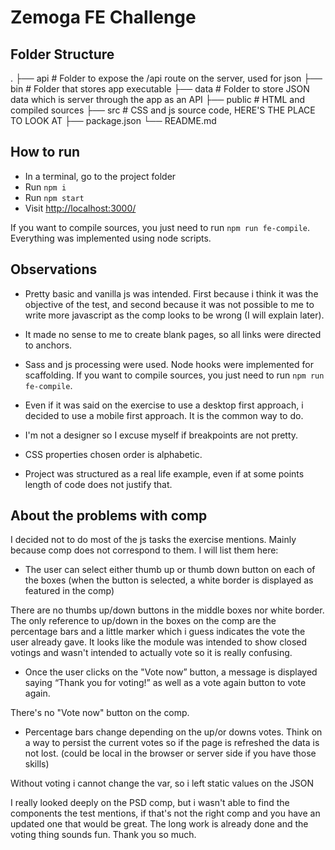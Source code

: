 # Zemoga FE Challenge

## Folder Structure
.
├── api                   # Folder to expose the /api route on the server, used for json
├── bin                   # Folder that stores app executable
├── data                  # Folder to store JSON data which is server through the app as an API
├── public                # HTML and compiled sources
├── src                   # CSS and js source code, HERE'S THE PLACE TO LOOK AT
├── package.json
└── README.md

## How to run

* In a terminal, go to the project folder
* Run `npm i`
* Run `npm start`
* Visit <http://localhost:3000/>

If you want to compile sources, you just need to run `npm run fe-compile`.
Everything was implemented using node scripts.

## Observations

* Pretty basic and vanilla js was intended. First because i think it was
the objective of the test, and second because it was not possible to me
to write more javascript as the comp looks to be wrong (I will explain
later).

* It made no sense to me to create blank pages, so all links were directed
to anchors.

* Sass and js processing were used. Node hooks were implemented for scaffolding.
If you want to compile sources, you just need to run `npm run fe-compile`.

* Even if it was said on the exercise to use a desktop first approach, i decided
to use a mobile first approach. It is the common way to do.

* I'm not a designer so I excuse myself if breakpoints are not pretty.

* CSS properties chosen order is alphabetic.

* Project was structured as a real life example, even if at some points length of
code does not justify that.

## About the problems with comp

I decided not to do most of the js tasks the exercise mentions. Mainly because
comp does not correspond to them. I will list them here:

* The user can select either thumb up or thumb down button on each of the boxes (when the button is selected, a white
border is displayed as featured in the comp)

There are no thumbs up/down buttons in the middle boxes nor white border. The only reference to up/down in the boxes
on the comp are the percentage bars and a little marker which i guess indicates the vote the user already gave. It looks
like the module was intended to show closed votings and wasn't intended to actually vote so it is really confusing.

* Once the user clicks on the "Vote now” button, a message is displayed saying “Thank you for voting!” as well as a vote
again button to vote again.

There's no "Vote now" button on the comp.

* Percentage bars change depending on the up/or downs votes. Think on a way to persist the current votes so if the page is
refreshed the data is not lost. (could be local in the browser or server side if you have those skills)

Without voting i cannot change the var, so i left static values on the JSON

I really looked deeply on the PSD comp, but i wasn't able to find the components the test mentions,
if that's not the right comp and you have an updated one that would be great. The long work is already done
and the voting thing sounds fun. Thank you so much.
